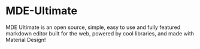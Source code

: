 # MDE-Ultimate
MDE Ultimate is an open source, simple, easy to use and fully featured markdown editor built for the web, powered by cool libraries, and made with Material Design!
